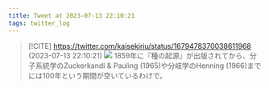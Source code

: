 ```yaml
---
title: Tweet at 2023-07-13 22:10:21
tags: twitter_log
---
```


> [!CITE] https://twitter.com/kaisekiriu/status/1679478370038611968 (2023-07-13 22:10:21)
> ![](https://twitter.com/kaisekiriu/status/1679478370038611968)
> 1859年に『種の起源』が出版されてから、分子系統学のZuckerkandl &amp; Pauling (1965)や分岐学のHenning (1966)までには100年という期間が空いているわけで。
